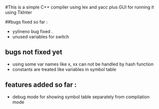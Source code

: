 #This is a simple C++ compiler using lex and yacc plus GUI for running it using TkInter

##bugs fixed so far :
- yylineno bug fixed .
- unused variables for switch

## bugs not fixed yet
- using some var names like x, xx can not be handled by hash function
- constants are treated like variables in symbol table


## features added so far :
- debug mode for showing symbol table separately from compilation mode
